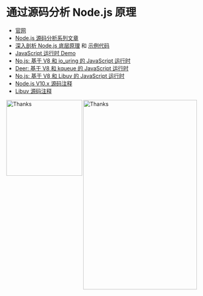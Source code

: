# 通过源码分析 Node.js 原理<br/>

* [官网](https://theanarkh.github.io/understand-nodejs)<br/>
* [Node.js 源码分析系列文章](https://www.zhihu.com/column/c_1094251741922619392)<br/>
* [深入剖析 Node.js 底层原理](https://juejin.cn/book/7171733571638738952) 和 [示例代码](https://github.com/theanarkh/nodejs-book)<br/>
* [JavaScript 运行时 Demo](https://github.com/theanarkh/js-runtime-demo)<br/>
* [No.js: 基于 V8 和 io_uring 的 JavaScript 运行时](https://github.com/theanarkh/No.js)<br/>
* [Deer: 基于 V8 和 kqueue 的 JavaScript 运行时](https://github.com/theanarkh/Deer)<br/>
* [No.js: 基于 V8 和 Libuv 的 JavaScript 运行时](https://github.com/theanarkh/nojs)<br/>
* [Node.js V10.x 源码注释](https://github.com/theanarkh/read-nodejs-code)<br/>
* [Libuv 源码注释](https://github.com/theanarkh/read-libuv-code)<br/>

<img align='left' title="Thanks" alt="Thanks" width="200" height="200" src="https://user-images.githubusercontent.com/21155906/226823317-fadaf5fa-8f32-423f-90a1-dee8aa5c889f.png">
<img title="Thanks" alt="Thanks" width="300" height="500" src="https://github.com/theanarkh/understand-nodejs/assets/21155906/ee2413c8-d86c-45f4-b43f-eda949e3bcb6">
